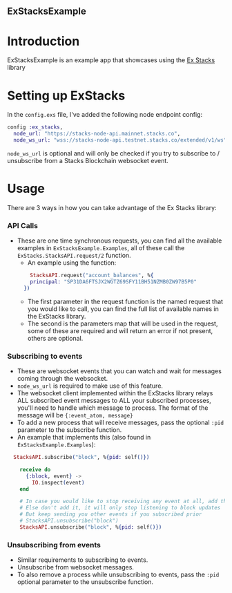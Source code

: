 ## ExStacksExample

# Introduction

ExStacksExample is an example app that showcases using the [Ex Stacks](https://github.com/Geeks-Solutions/ex_stacks) library

# Setting up ExStacks

In the `config.exs` file, I've added the following node endpoint config:
```elixir
config :ex_stacks,
  node_url: "https://stacks-node-api.mainnet.stacks.co",
  node_ws_url: "wss://stacks-node-api.testnet.stacks.co/extended/v1/ws"
```
``node_ws_url`` is optional and will only be checked if you try to subscribe to / unsubscribe from a Stacks Blockchain websocket event.


# Usage
There are 3 ways in how you can take advantage of the Ex Stacks library: 

### API Calls
- These are one time synchronous requests, you can find all the available examples in `ExStacksExample.Examples`, all of these call the ``ExStacks.StacksAPI.request/2`` function. 
  - An example using the function:
  ```elixir
      StacksAPI.request("account_balances", %{
      principal: "SP31DA6FTSJX2WGTZ69SFY11BH51NZMB0ZW97B5P0"
    })
  ```
    - The first parameter in the request function is the named request that you would like to call, you can find the full list of available names in the ExStacks library.
    - The second is the parameters map that will be used in the request, some of these are required and will return an error if not present, others are optional.

### Subscribing to events
- These are websocket events that you can watch and wait for messages coming through the websocket.
- ``node_ws_url`` is required to make use of this feature.
- The websocket client implemented within the ExStacks library relays ALL subscribed event messages to ALL your subscribed processes, you'll need to handle which message to process. The format of the message will be ``{:event_atom, message}``
- To add a new process that will receive messages, pass the optional ``:pid`` parameter to the subscribe function.
- An example that implements this (also found in ``ExStacksExample.Examples``):
```elixir
  StacksAPI.subscribe("block", %{pid: self()})

    receive do
      {:block, event} ->
        IO.inspect(event)
    end

    # In case you would like to stop receiving any event at all, add the pid to the unsubscribe params map
    # Else don't add it, it will only stop listening to block updates
    # But keep sending you other events if you subscribed prior
    # StacksAPI.unsubscribe("block")
    StacksAPI.unsubscribe("block", %{pid: self()})
  ```
### Unsubscribing from events
- Similar requirements to subscribing to events.
- Unsubscribe from websocket messages.
- To also remove a process while unsubscribing to events, pass the ``:pid`` optional parameter to the unsubscribe function.

